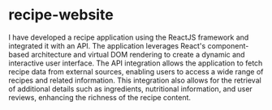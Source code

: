 # recipe-website
I have developed a recipe application using the ReactJS framework and integrated it with an API. 
The application leverages React's component-based architecture and virtual DOM rendering to create a dynamic and interactive user interface.
The API integration allows the application to fetch recipe data from external sources, enabling users to access a wide range of recipes and related information.
This integration also allows for the retrieval of additional details such as ingredients, nutritional information, and user reviews, enhancing the richness of the recipe content.

